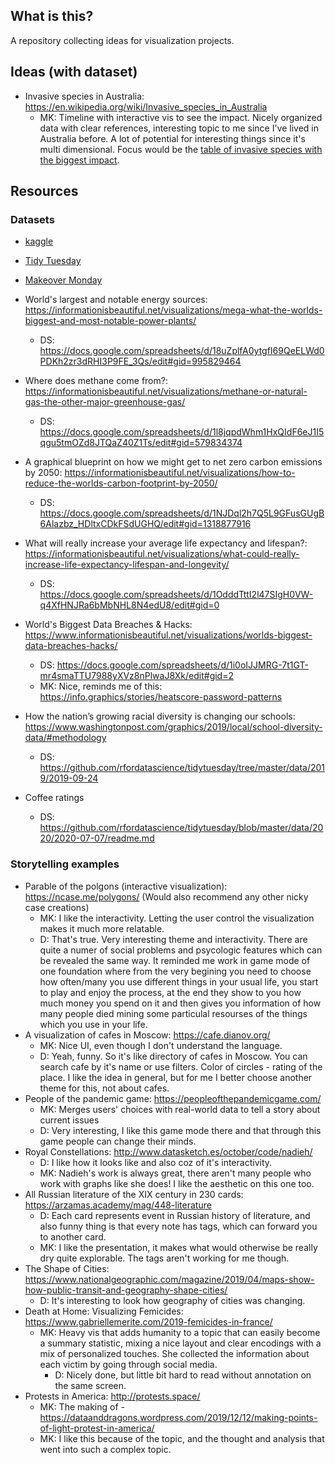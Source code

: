 ## What is this?
A repository collecting ideas for visualization projects.

## Ideas (with dataset)
- Invasive species in Australia: https://en.wikipedia.org/wiki/Invasive_species_in_Australia
  - MK: Timeline with interactive vis to see the impact. Nicely organized data with clear references, interesting topic to me since I've lived in Australia before. A lot of potential for interesting things since it's multi dimensional. Focus would be the [table of invasive species with the biggest impact](https://en.wikipedia.org/wiki/Invasive_species_in_Australia#Animals).

## Resources
### Datasets
- [kaggle](https://www.kaggle.com/)
- [Tidy Tuesday](https://github.com/rfordatascience/tidytuesday)
- [Makeover Monday](https://www.makeovermonday.co.uk/)

- World's largest and notable energy sources: https://informationisbeautiful.net/visualizations/mega-what-the-worlds-biggest-and-most-notable-power-plants/
  - DS: https://docs.google.com/spreadsheets/d/18uZplfA0ytgfI69QeELWd0PDKh2zr3dRHI3P9FE_3Qs/edit#gid=995829464
- Where does methane come from?: https://informationisbeautiful.net/visualizations/methane-or-natural-gas-the-other-major-greenhouse-gas/
  - DS: https://docs.google.com/spreadsheets/d/1l8jqpdWhm1HxQIdF6eJ1I5qgu5tmOZd8JTQaZ40Z1Ts/edit#gid=579834374
- A graphical blueprint on how we might get to net zero carbon emissions by 2050: https://informationisbeautiful.net/visualizations/how-to-reduce-the-worlds-carbon-footprint-by-2050/
  - DS: https://docs.google.com/spreadsheets/d/1NJDql2h7Q5L9GFusGUgB6Alazbz_HDltxCDkFSdUGHQ/edit#gid=1318877916
- What will really increase your average life expectancy and lifespan?: https://informationisbeautiful.net/visualizations/what-could-really-increase-life-expectancy-lifespan-and-longevity/
  - DS: https://docs.google.com/spreadsheets/d/1OdddTttI2l47SIgH0VW-q4XfHNJRa6bMbNHL8N4edU8/edit#gid=0
- World's Biggest Data Breaches & Hacks: https://www.informationisbeautiful.net/visualizations/worlds-biggest-data-breaches-hacks/
  - DS: https://docs.google.com/spreadsheets/d/1i0oIJJMRG-7t1GT-mr4smaTTU7988yXVz8nPlwaJ8Xk/edit#gid=2
  - MK: Nice, reminds me of this: https://info.graphics/stories/heatscore-password-patterns
- How the nation’s growing racial diversity is changing our schools: https://www.washingtonpost.com/graphics/2019/local/school-diversity-data/#methodology
  - DS: https://github.com/rfordatascience/tidytuesday/tree/master/data/2019/2019-09-24
- Coffee ratings
  - DS: https://github.com/rfordatascience/tidytuesday/blob/master/data/2020/2020-07-07/readme.md

### Storytelling examples
- Parable of the polgons (interactive visualization): https://ncase.me/polygons/ (Would also recommend any other nicky case creations)
  - MK: I like the interactivity. Letting the user control the visualization makes it much more relatable.
  - D: That's true. Very interesting theme and interactivity. There are quite a numer of social problems and psycologic features which can be revealed the same way.
  It reminded me work in game mode of one foundation where from the very begining you need to choose how often/many you use different things in your usual life, you start to play and enjoy the process, at the end they show to you how much money you spend on it and then gives you information of how many people died mining some particulal resourses of the things which you use in your life.
- A visualization of cafes in Moscow: https://cafe.dianov.org/
  - MK: Nice UI, even though I don't understand the language.
  - D: Yeah, funny. So it's like directory of cafes in Moscow. You can search cafe by it's name or use filters. Color of circles - rating of the place. I like the idea in general, but for me I better choose another theme for this, not about cafes.
- People of the pandemic game: https://peopleofthepandemicgame.com/
  - MK: Merges users' choices with real-world data to tell a story about current issues
  - D: Very interesting, I like this game mode there and that through this game people can change their minds.
- Royal Constellations: http://www.datasketch.es/october/code/nadieh/
  - D: I like how it looks like and also coz of it's interactivity. 
  - MK: Nadieh's work is always great, there aren't many people who work with graphs like she does! I like the aesthetic on this one too.
- All Russian literature of the XIX century in 230 cards: https://arzamas.academy/mag/448-literature
  - D: Each card represents event in Russian history of literature, and also funny thing is that every note has tags, which can forward you to another card. 
  - MK: I like the presentation, it makes what would otherwise be really dry quite explorable. The tags aren't working for me though.
- The Shape of Cities: https://www.nationalgeographic.com/magazine/2019/04/maps-show-how-public-transit-and-geography-shape-cities/
  - D: It's interesting to look how geography of cities was changing.
- Death at Home: Visualizing Femicides: https://www.gabriellemerite.com/2019-femicides-in-france/
  - MK: Heavy vis that adds humanity to a topic that can easily become a summary statistic, mixing a nice layout and clear encodings with a mix of personalized touches. She collected the information about each victim by going through social media.
    - D: Nicely done, but little bit hard to read without annotation on the same screen.
- Protests in America: http://protests.space/
  - MK: The making of - https://dataanddragons.wordpress.com/2019/12/12/making-points-of-light-protest-in-america/
  - MK: I like this because of the topic, and the thought and analysis that went into such a complex topic.
